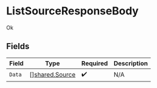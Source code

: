 # ListSourceResponseBody

Ok


## Fields

| Field                                            | Type                                             | Required                                         | Description                                      |
| ------------------------------------------------ | ------------------------------------------------ | ------------------------------------------------ | ------------------------------------------------ |
| `Data`                                           | [][shared.Source](../../models/shared/source.md) | :heavy_check_mark:                               | N/A                                              |